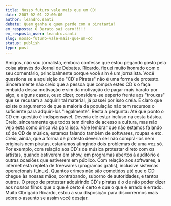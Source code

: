 ```yaml
---
title: Nosso futuro vale mais que um CD!
date: 2007-02-01 22:00:00
author: leandro.santi
debate: Quem ganha e quem perde com a pirataria?
em_resposta: O Barato sai caro!!!!!
em_resposta_user: leandro.santi
slug: nosso-futuro-vale-mais-que-um-cd
status: publish 
type: post
---
```


Amigos, não sou jornalista, embora confesse que estou pegando gosto pela coisa através do Jornal de Debates. Ricardo, fiquei muito honrado com o seu comentário, principalmente porque você sim é um jornalista. Você questiona se a aquisição de "CD´s Piratas" não é uma forma de protesto. Sinceramente não creio que a pessoa que compra estes CD´s o faça embuída dessa motivação e sim da motivação de pagar mais barato por algo, e alguns casos, ouso dizer, considera-se esperto frente aos "trouxas" que se recusam a adquirir tal material, já passei por isso creia. É claro que existe o argumento de que a maioria da população não tem recursos o suficiente para adquiri-los "legalmente". Resta a pergunta: Até que ponto o CD em questão é indispensável. Deveria ele estar incluso na cesta básica. Creio, sinceramente que todos tem direito de acesso a cultura, mas não vejo esta como única via para isso. Vale lembrar que não estamos falando só de CD de música, estamos falando também de softwares, roupas e etc. Creio, ainda, que a forma de protesto deveria ser não comprá-los nem originais nem piratas, estaríamos atingindo dois problemas de uma vez só. Por exemplo, com relação aos CD´s de música protestar direto com os artistas, quando estiverem em show, em programas abertos à auditório e outras ocasiões que estiverem em público. Com relação aos softwares, a internet está repleta de freewares (programas grátis), inclusive sistemas operacionais (Linux). Quantos crimes não são cometidos até que o CD chegue às nossas mãos, contrabando, suborno de autoridades, e tantos outros. O preço de protestar adquirindo CD´s piratas é o de não poder dizer aos nossos filhos que o que é certo é certo e que o que é errado é errado. Muito Obrigado Ricardo, estou a sua disposição para discorrermos mais sobre o assunto se assim você desejar.
